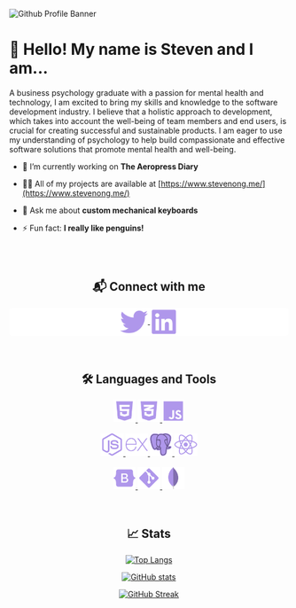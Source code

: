 ![Github Profile Banner](https://user-images.githubusercontent.com/96602332/180665018-a001d656-610d-47d2-979a-c759635af406.png)
# 👋 Hello! My name is Steven and I am...
A business psychology graduate with a passion for mental health and technology, I am excited to bring my skills and knowledge to the software development industry. I believe that a holistic approach to development, which takes into account the well-being of team members and end users, is crucial for creating successful and sustainable products. I am eager to use my understanding of psychology to help build compassionate and effective software solutions that promote mental health and well-being.




- 🔭 I’m currently working on **The Aeropress Diary**

- 👨‍💻 All of my projects are available at [https://www.stevenong.me/](https://www.stevenong.me/)

- 💬 Ask me about **custom mechanical keyboards**

- ⚡ Fun fact: **I really like penguins!**
<br>
<br>

<h2 align="center">📬 Connect with me </h2>
<div align="center" style="background:#ffffff;border-radius:5px;">
<a href="https://twitter.com/ongstev" target="blank"><img align="center" src="https://github.com/ong-stev/ong-stev/blob/main/svg.files/twitter-brands.svg" alt="ongstev" width="10%" height="10%"/> </a>
<a href="https://linkedin.com/in/ong-stev" target="blank"><img align="center" src="https://github.com/ong-stev/ong-stev/blob/main/svg.files/linkedin-brands.svg" alt="ong-stev" width="10%" height="10%" /> </a>
</div>
<br>
<br>
<h2 align="center">🛠 Languages and Tools</h2>
<div align="center">
<a href="https://www.w3.org/html/" target="_blank" rel="noreferrer"> <img src="https://github.com/ong-stev/ong-stev/blob/main/svg.files/html5.svg" alt="html5" width="8%" height="8%"/> </a> 
<a href="https://www.w3schools.com/css/" target="_blank" rel="noreferrer"> <img src="https://github.com/ong-stev/ong-stev/blob/main/svg.files/css3-alt-brands.svg" alt="css3" width="8%" height="8%"/> </a> 
<a href="https://developer.mozilla.org/en-US/docs/Web/JavaScript" target="_blank" rel="noreferrer"> <img src="https://github.com/ong-stev/ong-stev/blob/main/svg.files/js-brands.svg" alt="javascript" width="8%" height="8%"/> </a> 
<br>
<br>
<a href="https://nodejs.org" target="_blank" rel="noreferrer"> <img src="https://github.com/ong-stev/ong-stev/blob/main/svg.files/node-js-brands.svg" alt="nodejs" width="8%" height="8%"/> </a> 
<a href="https://expressjs.com" target="_blank" rel="noreferrer"> <img src="https://github.com/ong-stev/ong-stev/blob/main/svg.files/expressjs.svg" alt="express" width="8%" height="8%"/> </a> 
<a href="https://www.postgresql.org" target="_blank" rel="noreferrer"> <img src="https://github.com/ong-stev/ong-stev/blob/main/svg.files/postgresql.svg" alt="postgresql" width="8%" height="8%"/> </a> 
<a href="https://reactjs.org/" target="_blank" rel="noreferrer"> <img src="https://github.com/ong-stev/ong-stev/blob/main/svg.files/react-brands.svg" alt="react" width="8%" height="8%"/> </a> 
<br>
<br>
<a href="https://getbootstrap.com" target="_blank" rel="noreferrer"> <img src="https://github.com/ong-stev/ong-stev/blob/main/svg.files/bootstrap-brands.svg" alt="bootstrap" width="8%" height="8%"/> </a> 
<a href="https://git-scm.com/" target="_blank" rel="noreferrer"> <img src="https://github.com/ong-stev/ong-stev/blob/main/svg.files/git-alt-brands.svg" alt="git" width="8%" height="8%"/> </a> 
<a href="https://www.mongodb.com/" target="_blank" rel="noreferrer"> <img src="https://github.com/ong-stev/ong-stev/blob/main/svg.files/mongodb-icon.svg" alt="mongodb" width="8%" height="8%"/> </a> 
</div>
<br>
<br>


<h2 align="center">📈 Stats</h2>
<div align="center">

[![Top Langs](https://github-readme-stats.vercel.app/api/top-langs?username=ong-stev&theme=tokyonight_duo&hide_border=true&layout=compact&bg_color=0d1117)](https://github.com/anuraghazra/github-readme-stats)

[![GitHub stats](https://github-readme-stats.vercel.app/api?username=ong-stev&count_private=true&theme=tokyonight_duo&hide_border=true&bg_color=0d1117)](https://github.com/anuraghazra/github-readme-stats)

[![GitHub Streak](http://github-readme-streak-stats.herokuapp.com?user=ong-stev&theme=tokyonight_duo&hide_border=true&background=0d1117)](https://git.io/streak-stats)
</div>

